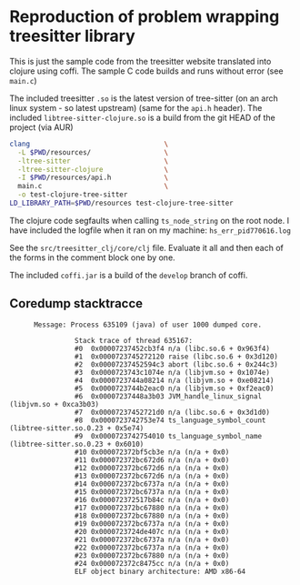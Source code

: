 # Reproduction of problem wrapping treesitter library

This is just the sample code from the treesitter website translated into
clojure using coffi.  The sample C code builds and runs without error (see
`main.c`)

The included treesitter `.so` is the latest version of tree-sitter (on an arch
linux system - so latest upstream) (same for the `api.h` header). The
included `libtree-sitter-clojure.so` is a build from the git HEAD of the
project (via AUR)

```sh
clang                                 \
  -L $PWD/resources/                  \
  -ltree-sitter                       \
  -ltree-sitter-clojure               \
  -I $PWD/resources/api.h             \
  main.c                              \
  -o test-clojure-tree-sitter
LD_LIBRARY_PATH=$PWD/resources test-clojure-tree-sitter
```

The clojure code segfaults when calling `ts_node_string` on the root node. I
have included the logfile when it ran on my machine: `hs_err_pid770616.log`

See the `src/treesitter_clj/core/clj` file.  Evaluate it all and then each of
the forms in the comment block one by one.

The included `coffi.jar` is a build of the `develop` branch of coffi.

## Coredump stacktracce

```
      Message: Process 635109 (java) of user 1000 dumped core.

                Stack trace of thread 635167:
                #0  0x00007237452cb3f4 n/a (libc.so.6 + 0x963f4)
                #1  0x0000723745272120 raise (libc.so.6 + 0x3d120)
                #2  0x00007237452594c3 abort (libc.so.6 + 0x244c3)
                #3  0x0000723743c1074e n/a (libjvm.so + 0x1074e)
                #4  0x0000723744a08214 n/a (libjvm.so + 0xe08214)
                #5  0x0000723744b2eac0 n/a (libjvm.so + 0xf2eac0)
                #6  0x00007237448a3b03 JVM_handle_linux_signal (libjvm.so + 0xca3b03)
                #7  0x00007237452721d0 n/a (libc.so.6 + 0x3d1d0)
                #8  0x0000723742753e74 ts_language_symbol_count (libtree-sitter.so.0.23 + 0x5e74)
                #9  0x0000723742754010 ts_language_symbol_name (libtree-sitter.so.0.23 + 0x6010)
                #10 0x000072372bf5cb3e n/a (n/a + 0x0)
                #11 0x000072372bc672d6 n/a (n/a + 0x0)
                #12 0x000072372bc672d6 n/a (n/a + 0x0)
                #13 0x000072372bc672d6 n/a (n/a + 0x0)
                #14 0x000072372bc6737a n/a (n/a + 0x0)
                #15 0x000072372bc6737a n/a (n/a + 0x0)
                #16 0x000072372517b84c n/a (n/a + 0x0)
                #17 0x000072372bc67880 n/a (n/a + 0x0)
                #18 0x000072372bc67880 n/a (n/a + 0x0)
                #19 0x000072372bc6737a n/a (n/a + 0x0)
                #20 0x0000723724de407c n/a (n/a + 0x0)
                #21 0x000072372bc6737a n/a (n/a + 0x0)
                #22 0x000072372bc6737a n/a (n/a + 0x0)
                #23 0x000072372bc67880 n/a (n/a + 0x0)
                #24 0x000072372c8475cc n/a (n/a + 0x0)
                ELF object binary architecture: AMD x86-64
```
